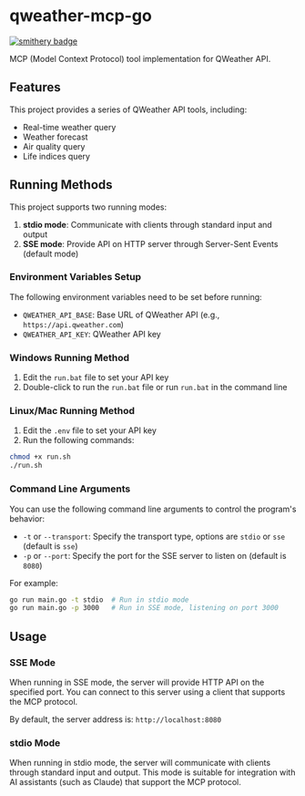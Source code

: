 # qweather-mcp-go
[![smithery badge](https://smithery.ai/badge/@overstarry/qweather-mcp-go-hot)](https://smithery.ai/server/@overstarry/qweather-mcp-go-hot)

MCP (Model Context Protocol) tool implementation for QWeather API.

## Features

This project provides a series of QWeather API tools, including:

- Real-time weather query
- Weather forecast
- Air quality query
- Life indices query

## Running Methods

This project supports two running modes:

1. **stdio mode**: Communicate with clients through standard input and output
2. **SSE mode**: Provide API on HTTP server through Server-Sent Events (default mode)

### Environment Variables Setup

The following environment variables need to be set before running:

- `QWEATHER_API_BASE`: Base URL of QWeather API (e.g., `https://api.qweather.com`)
- `QWEATHER_API_KEY`: QWeather API key

### Windows Running Method

1. Edit the `run.bat` file to set your API key
2. Double-click to run the `run.bat` file or run `run.bat` in the command line

### Linux/Mac Running Method

1. Edit the `.env` file to set your API key
2. Run the following commands:

```bash
chmod +x run.sh
./run.sh
```

### Command Line Arguments

You can use the following command line arguments to control the program's behavior:

- `-t` or `--transport`: Specify the transport type, options are `stdio` or `sse` (default is `sse`)
- `-p` or `--port`: Specify the port for the SSE server to listen on (default is `8080`)

For example:

```bash
go run main.go -t stdio  # Run in stdio mode
go run main.go -p 3000   # Run in SSE mode, listening on port 3000
```

## Usage

### SSE Mode

When running in SSE mode, the server will provide HTTP API on the specified port. You can connect to this server using a client that supports the MCP protocol.

By default, the server address is: `http://localhost:8080`

### stdio Mode

When running in stdio mode, the server will communicate with clients through standard input and output. This mode is suitable for integration with AI assistants (such as Claude) that support the MCP protocol.